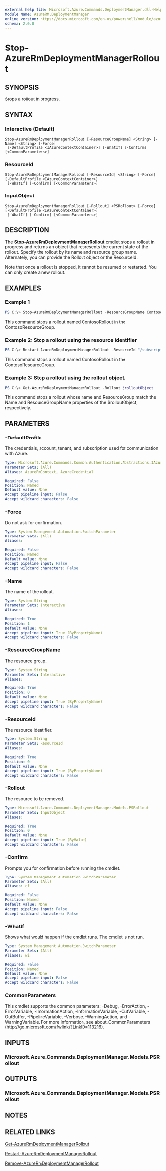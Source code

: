 ```yaml
---
external help file: Microsoft.Azure.Commands.DeploymentManager.dll-Help.xml
Module Name: AzureRM.DeploymentManager
online version: https://docs.microsoft.com/en-us/powershell/module/azurerm.deploymentmanager/stop-azurermdeploymentmanagerrollout
schema: 2.0.0
---
```


# Stop-AzureRmDeploymentManagerRollout

## SYNOPSIS
Stops a rollout in progress.

## SYNTAX

### Interactive (Default)
```
Stop-AzureRmDeploymentManagerRollout [-ResourceGroupName] <String> [-Name] <String> [-Force]
 [-DefaultProfile <IAzureContextContainer>] [-WhatIf] [-Confirm] [<CommonParameters>]
```

### ResourceId
```
Stop-AzureRmDeploymentManagerRollout [-ResourceId] <String> [-Force] [-DefaultProfile <IAzureContextContainer>]
 [-WhatIf] [-Confirm] [<CommonParameters>]
```

### InputObject
```
Stop-AzureRmDeploymentManagerRollout [-Rollout] <PSRollout> [-Force] [-DefaultProfile <IAzureContextContainer>]
 [-WhatIf] [-Confirm] [<CommonParameters>]
```

## DESCRIPTION
The **Stop-AzureRmDeploymentManagerRollout** cmdlet stops a rollout in progress and returns an object that represents the current state of the rollout.
Specify the rollout by its name and resource group name. Alternately, you can provide the Rollout object or the ResourceId.

Note that once a rollout is stopped, it cannot be resumed or restarted. You can only create a new rollout.

## EXAMPLES

### Example 1
```powershell
PS C:\> Stop-AzureRmDeploymentManagerRollout -ResourceGroupName ContosoResourceGroup -Name ContosoRollout -SkipSucceeded
```

This command stops a rollout named ContosoRollout in the ContosoResourceGroup. 

### Example 2: Stop a rollout using the resource identifier
```powershell
PS C:\> Restart-AzureRmDeploymentManagerRollout -ResourceId "/subscriptions/subscriptionId/resourcegroups/ContosoResourceGroup/providers/Microsoft.DeploymentManager/rollouts/ContosoRollout"
```

This command stops a rollout named ContosoRollout in the ContosoResourceGroup.

### Example 3: Stop a rollout using the rollout object.
```powershell
PS C:\> Get-AzureRmDeploymentManagerRollout -Rollout $rolloutObject
```

This command stops a rollout whose name and ResourceGroup match the Name and ResourceGroupName properties of the $rolloutObject, respectively.

## PARAMETERS

### -DefaultProfile
The credentials, account, tenant, and subscription used for communication with Azure.

```yaml
Type: Microsoft.Azure.Commands.Common.Authentication.Abstractions.IAzureContextContainer
Parameter Sets: (All)
Aliases: AzureRmContext, AzureCredential

Required: False
Position: Named
Default value: None
Accept pipeline input: False
Accept wildcard characters: False
```

### -Force
Do not ask for confirmation.

```yaml
Type: System.Management.Automation.SwitchParameter
Parameter Sets: (All)
Aliases:

Required: False
Position: Named
Default value: None
Accept pipeline input: False
Accept wildcard characters: False
```

### -Name
The name of the rollout.

```yaml
Type: System.String
Parameter Sets: Interactive
Aliases:

Required: True
Position: 1
Default value: None
Accept pipeline input: True (ByPropertyName)
Accept wildcard characters: False
```

### -ResourceGroupName
The resource group.

```yaml
Type: System.String
Parameter Sets: Interactive
Aliases:

Required: True
Position: 0
Default value: None
Accept pipeline input: True (ByPropertyName)
Accept wildcard characters: False
```

### -ResourceId
The resource identifier.

```yaml
Type: System.String
Parameter Sets: ResourceId
Aliases:

Required: True
Position: 0
Default value: None
Accept pipeline input: True (ByPropertyName)
Accept wildcard characters: False
```

### -Rollout
The resource to be removed.

```yaml
Type: Microsoft.Azure.Commands.DeploymentManager.Models.PSRollout
Parameter Sets: InputObject
Aliases:

Required: True
Position: 0
Default value: None
Accept pipeline input: True (ByValue)
Accept wildcard characters: False
```

### -Confirm
Prompts you for confirmation before running the cmdlet.

```yaml
Type: System.Management.Automation.SwitchParameter
Parameter Sets: (All)
Aliases: cf

Required: False
Position: Named
Default value: None
Accept pipeline input: False
Accept wildcard characters: False
```

### -WhatIf
Shows what would happen if the cmdlet runs. The cmdlet is not run.

```yaml
Type: System.Management.Automation.SwitchParameter
Parameter Sets: (All)
Aliases: wi

Required: False
Position: Named
Default value: None
Accept pipeline input: False
Accept wildcard characters: False
```

### CommonParameters
This cmdlet supports the common parameters: -Debug, -ErrorAction, -ErrorVariable, -InformationAction, -InformationVariable, -OutVariable, -OutBuffer, -PipelineVariable, -Verbose, -WarningAction, and -WarningVariable. For more information, see about_CommonParameters (http://go.microsoft.com/fwlink/?LinkID=113216).

## INPUTS

### Microsoft.Azure.Commands.DeploymentManager.Models.PSRollout

## OUTPUTS

### Microsoft.Azure.Commands.DeploymentManager.Models.PSRollout

## NOTES

## RELATED LINKS

[Get-AzureRmDeploymentManagerRollout](./Get-AzureRmDeploymentManagerRollout.md)

[Restart-AzureRmDeploymentManagerRollout](./Restart-AzureRmDeploymentManagerRollout.md)

[Remove-AzureRmDeploymentManagerRollout](./Remove-AzureRmDeploymentManagerRollout.md)